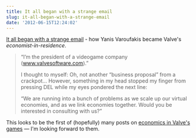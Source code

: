 ```yaml
---
title: It all began with a strange email
slug: it-all-began-with-a-strange-email
date: '2012-06-15T12:24:02'
---
```


[It all began with a strange email](http://blogs.valvesoftware.com/economics/it-all-began-with-a-strange-email/) - how Yanis Varoufakis  became Valve's *economist-in-residence*.

> “I’m the president of a videogame company (www.valvesoftware.com).”
> 
> I thought to myself: Oh, not another “business proposal” from a crackpot… However, something in my head stopped my finger from pressing DEL while my eyes pondered the next line:
> 
> “We are running into a bunch of problems as we scale up our virtual economies, and as we link economies together. Would you be interested in consulting with us?”

This looks to be the first of (hopefully) many posts on [economics in Valve's games](http://blogs.valvesoftware.com/category/economics/) &mdash; I'm looking forward to them.

<!--more-->
